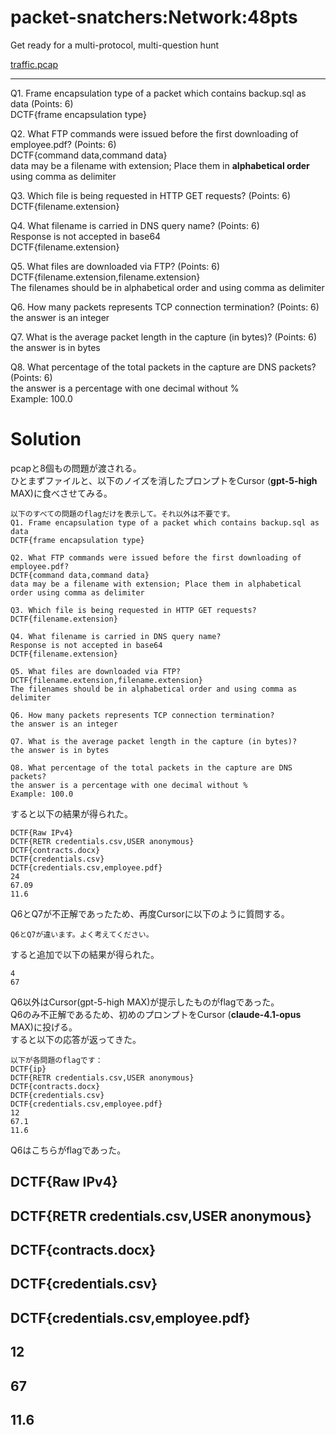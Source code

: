 # packet-snatchers:Network:48pts
Get ready for a multi-protocol, multi-question hunt  

[traffic.pcap](traffic.pcap)  

---

Q1. Frame encapsulation type of a packet which contains backup.sql as data (Points: 6)  
DCTF{frame encapsulation type}  

Q2. What FTP commands were issued before the first downloading of employee.pdf? (Points: 6)  
DCTF{command data,command data}  
data may be a filename with extension; Place them in **alphabetical order** using comma as delimiter  

Q3. Which file is being requested in HTTP GET requests? (Points: 6)  
DCTF{filename.extension}  

Q4. What filename is carried in DNS query name? (Points: 6)  
Response is not accepted in base64  
DCTF{filename.extension}  

Q5. What files are downloaded via FTP? (Points: 6)  
DCTF{filename.extension,filename.extension}  
The filenames should be in alphabetical order and using comma as delimiter  

Q6. How many packets represents TCP connection termination? (Points: 6)  
the answer is an integer  

Q7. What is the average packet length in the capture (in bytes)? (Points: 6)  
the answer is in bytes  

Q8. What percentage of the total packets in the capture are DNS packets? (Points: 6)  
the answer is a percentage with one decimal without %  
Example: 100.0  

# Solution
pcapと8個もの問題が渡される。  
ひとまずファイルと、以下のノイズを消したプロンプトをCursor (**gpt-5-high** MAX)に食べさせてみる。  
```
以下のすべての問題のflagだけを表示して。それ以外は不要です。
Q1. Frame encapsulation type of a packet which contains backup.sql as data  
DCTF{frame encapsulation type}  

Q2. What FTP commands were issued before the first downloading of employee.pdf?  
DCTF{command data,command data}  
data may be a filename with extension; Place them in alphabetical order using comma as delimiter  

Q3. Which file is being requested in HTTP GET requests?  
DCTF{filename.extension}  

Q4. What filename is carried in DNS query name?  
Response is not accepted in base64  
DCTF{filename.extension}  

Q5. What files are downloaded via FTP?  
DCTF{filename.extension,filename.extension}  
The filenames should be in alphabetical order and using comma as delimiter  

Q6. How many packets represents TCP connection termination?  
the answer is an integer  

Q7. What is the average packet length in the capture (in bytes)?  
the answer is in bytes  

Q8. What percentage of the total packets in the capture are DNS packets?  
the answer is a percentage with one decimal without %  
Example: 100.0  
```
すると以下の結果が得られた。  
```
DCTF{Raw IPv4}
DCTF{RETR credentials.csv,USER anonymous}
DCTF{contracts.docx}
DCTF{credentials.csv}
DCTF{credentials.csv,employee.pdf}
24
67.09
11.6
```
Q6とQ7が不正解であったため、再度Cursorに以下のように質問する。  
```
Q6とQ7が違います。よく考えてください。
```
すると追加で以下の結果が得られた。  
```
4
67
```
Q6以外はCursor(gpt-5-high MAX)が提示したものがflagであった。  
Q6のみ不正解であるため、初めのプロンプトをCursor (**claude-4.1-opus** MAX)に投げる。  
すると以下の応答が返ってきた。  
```
以下が各問題のflagです：
DCTF{ip}
DCTF{RETR credentials.csv,USER anonymous}
DCTF{contracts.docx}
DCTF{credentials.csv}
DCTF{credentials.csv,employee.pdf}
12
67.1
11.6
```
Q6はこちらがflagであった。  

## DCTF{Raw IPv4}
## DCTF{RETR credentials.csv,USER anonymous}
## DCTF{contracts.docx}
## DCTF{credentials.csv}
## DCTF{credentials.csv,employee.pdf}
## 12
## 67
## 11.6